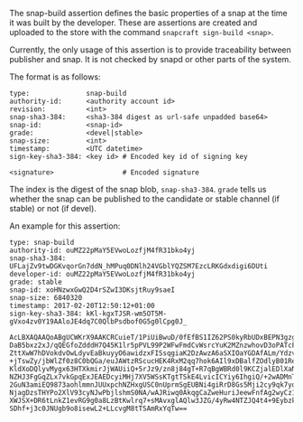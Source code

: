 The snap-build assertion defines the basic properties of a snap at the time it was built by the developer. These are assertions are created and uploaded to the store with the command `snapcraft sign-build <snap>`.

Currently, the only usage of this assertion is to provide traceability between publisher and snap. It is not checked by snapd or other parts of the system.

The format is as follows:

``` text
type:              snap-build
authority-id:      <authority account id>
revision:          <int>
snap-sha3-384:     <sha3-384 digest as url-safe unpadded base64>
snap-id:           <snap-id>
grade:             <devel|stable>
snap-size:         <int>
timestamp:         <UTC datetime>
sign-key-sha3-384: <key id> # Encoded key id of signing key

<signature>                 # Encoded signature
```

The index is the digest of the snap blob, `snap-sha3-384`. `grade` tells us whether the snap can be published to the candidate or stable channel (if stable) or not (if devel).

An example for this assertion:

``` text
type: snap-build
authority-id: ouMZ22pMaY5EVwoLozfjM4fR31bko4yj
snap-sha3-384: UFLajZv9twDGKvqorGn7ddN_hMPuq0DNlh24VGblYQZSM7EzcLRKGdxdigi6DUti
developer-id: ouMZ22pMaY5EVwoLozfjM4fR31bko4yj
grade: stable
snap-id: xoHNzwxGwQ2D4rSZwI3DKsjtRuy9saeI
snap-size: 6840320
timestamp: 2017-02-20T12:50:12+01:00
sign-key-sha3-384: kKl-kgxTJSR-wm5OT5M-gVxo4zv0Y19AAloJE4dq7C0QlbPsdbof0G5g0lCpg0J_

AcLBXAQAAQoABgUCWKrX9AAKCRCuieT/1PiUiBwuD/0fEfBS1IZ62PS0kyRbUDxBEPN3gzgw6mhX
DaB5bxz2xJ/qQEGfoZdddH7Q45K1lr5pPVL99P2WFwFmdCvWsrcYuK2MZnzwhovD3oPATcFxTnj3
ZttXwW7hDVokdvOwLdyvEaBkuyyO6awidzxFISsqgiaK2DzAwzA6aSXIOaYGDAfALm/YdzvZsfrk
+jTswZy/jbWlZf0z8C0bQGa/euJAWtzRScucHEK4RxM2qq7hok6AIl9xDBalfZOdlyB01ReM+68z
KldXoDQlyvMygx63HTXkmirJjWAUiiQ+5rJz9/zn8j84gT+R7qBgWBRd0l9KCZjalEDlXaNjfau3
NZHJ3FgGqZLx7vkGpqExJEAEDcyiMHj7XV5WSsKTgtTSkE4LvicICYiy6IhgiQ/+2wADMnTRQY0U
2GuN3amiEQ9873aohlmmnJUUxpchNZHxgUSC0nUprmSgEUBNi4giRrD8Gs5Mji2cy9qk7yqxkXu0
NjagDzsTHYPo2XlV93cyNJwPbjlshmS0NA/wAJRiwq0AkqgCaZweHuriJeewFnfAg2wyCz1nfh9X
XWJSX+DR6tLnkZ1evRG9g0a8LzBtKwlrq7+sMAvxglAQlw3JZG/4yRw4NTZJQ4t4+9Eybzkf587f
SDhf+j3c0JNUgb9o8isewL2+LLcvgM8tTSAmRxYqTw==
```

